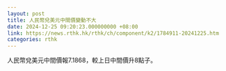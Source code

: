 ```yaml
---
layout: post
title: 人民幣兌美元中間價變動不大
date: 2024-12-25 09:20:23.000000000 +08:00
link: https://news.rthk.hk/rthk/ch/component/k2/1784911-20241225.htm
categories: rthk
---
```


人民幣兌美元中間價報7.1868，較上日中間價升8點子。
